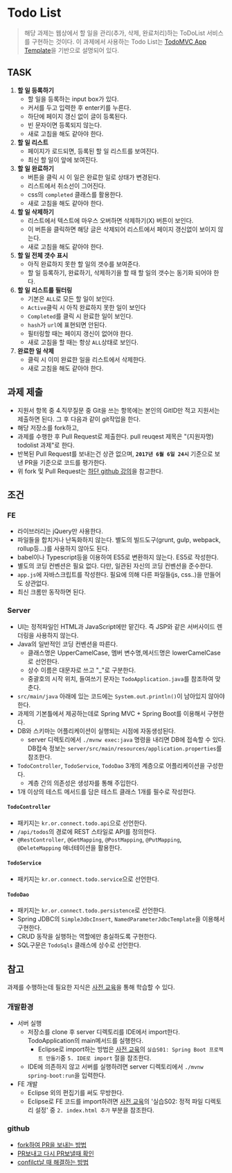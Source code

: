 # Todo List
> 해당 과제는 웹상에서 할 일을 관리(추가, 삭제, 완료처리)하는 ToDoList 서비스를 구현하는 것이다. 이 과제에서 사용하는 Todo List는 [TodoMVC App Template](https://github.com/tastejs/todomvc-app-template)을 기반으로 설명되어 있다.

## TASK
1. **할 일 등록하기**
	- 할 일을 등록하는 input box가 있다.
	- 커서를 두고 입력한 후 enter키를 누른다.
	- 하단에 페이지 갱신 없이 글이 등록된다.
	- 빈 문자이면 등록되지 않는다.
	- 새로 고침을 해도 같아야 한다.
2. **할 일 리스트**
	- 페이지가 로드되면, 등록된 할 일 리스트를 보여진다.
	- 최신 할 일이 앞에 보여진다.
3. **할 일 완료하기**
	- 버튼을 클릭 시 이 일은 완료한 일로 상태가 변경된다.
	- 리스트에서 취소선이 그어진다.
	- css의 `completed` 클래스를 활용한다.
	- 새로 고침을 해도 같아야 한다.
5. **할 일 삭제하기**
	- 리스트에서 텍스트에 마우스 오버하면 삭제하기(X) 버튼이 보인다. 
	- 이 버튼을 클릭하면 해당 글은 삭제되어 리스트에서 페이지 갱신없이 보이지 않는다.
	- 새로 고침을 해도 같아야 한다.
6. **할 일 전체 갯수 표시**
	- 아직 완료하지 못한 할 일의 갯수를 보여준다.
	- 할 일 등록하기, 완료하기, 삭제하기을 할 때 할 일의 갯수는 동기화 되어야 한다.
7. **할 일 리스트를 필터링**
	- 기본은 `ALL`로 모든 할 일이 보인다.
	- `Active`클릭 시 아직 완료하지 못한 일이 보인다
	- `Completed`를 클릭 시 완료한 일이 보인다.
	- `hash`가 `url`에 표현되면 안된다.
	- 필터링할 때는 페이지 갱신이 없어야 한다.
	- 새로 고침을 할 때는 항상 `ALL`상태로 보인다.
8. **완료한 일 삭제**
	- 클릭 시 이미 완료한 일을 리스트에서 삭제한다.
	- 새로 고침을 해도 같아야 한다.

## 과제 제출
- 지원서 항목 중 4.직무질문 중 Git을 쓰는 항목에는 본인의 GitID만 적고 지원서는 제출하면 된다. 그 후 다음과 같이 git작업을 한다.
- 해당 저장소를 fork하고,  
- 과제를 수행한 후 Pull Request로 제출한다.  pull reuqest 제목은  "(지원자명) todolist 과제"로 한다. 
- 반복된 Pull Request를 보내는건 상관 없으며, **`2017년 6월 6일 24시`** 기준으로 보낸 PR을 기준으로 코드를 평가한다.
- 위 fork 및 Pull Request는 [하단 github 강의](https://github.com/connect-boostcamp/todolist#github)을 참고한다. 


## 조건
### FE
- 라이브러리는 jQuery만 사용한다.
- 파일들을 합치거나 난독화하지 않는다. 별도의 빌드도구(grunt, gulp, webpack, rollup등...)를 사용하지 않아도 된다.
- babel이나 Typescript등을 이용하여 ES5로 변환하지 않는다. ES5로 작성한다.
- 별도의 코딩 컨벤션은 필요 없다. 다만, 일관된 자신의 코딩 컨벤션을 준수한다.
- `app.js`에 자바스크립트를 작성한다. 필요에 의해 다른 파일들(js, css..)을 만들어도 상관없다.
- 최신 크롬만 동작하면 된다.

### Server
- UI는 정적파일인 HTML과 JavaScript에만 맡긴다. 즉 JSP와 같은 서버사이드 렌더링을 사용하지 않는다.
- Java의 일반적인 코딩 컨벤션을 따른다.
	- 클래스명은 UpperCamelCase, 멤버 변수명,메서드명은 lowerCamelCase로 선언한다.
	- 상수 이름은 대문자로 쓰고 "_"로 구분한다.
	- 중괄호의 시작 위치, 들여쓰기 문자는 `TodoApplication.java`를 참조하여 맞춘다.
- `src/main/java` 아래에 있는 코드에는 `System.out.println()`이 남아있지 않아야한다.
- 과제의 기본틀에서 제공하는데로 Spring MVC + Spring Boot를 이용해서 구현한다.
- DB와 스키마는 어플리케이션이 실행되는 시점에 자동생성된다.
	- server 디렉토리에서 `./mvnw exec:java` 명령을 내리면 DB에 접속할 수 있다. DB접속 정보는 `server/src/main/resources/application.properties`를 참조한다.
- `TodoController`, `TodoService`, `TodoDao` 3개의 계층으로 어플리케이션을 구성한다.
	- 계층 간의 의존성은 생성자를 통해 주입한다.
- 1개 이상의 테스트 메서드를 담은 테스트 클래스 1개를 필수로 작성한다.

#### `TodoController`
- 패키지는 `kr.or.connect.todo.api`으로 선언한다.
- `/api/todos`의 경로에 REST 스타일로 API를 정의한다.
- `@RestController`, `@GetMapping`, `@PostMapping`, `@PutMapping`, `@DeleteMapping` 애너테이션을 활용한다.

#### `TodoService`
- 패키지는 `kr.or.connect.todo.service`으로 선언한다.

#### `TodoDao`
- 패키지는 `kr.or.connect.todo.persistence`로 선언한다.
- Spring JDBC의 `SimpleJdbcInsert`, `NamedParameterJdbcTemplate`을 이용해서 구현한다.
- CRUD 동작을 실행하는 역할에만 충실하도록 구현한다.
- SQL구문은 `TodoSqls` 클래스에 상수로 선언한다.

## 참고
과제를 수행하는데 필요한 지식은 [사전 교육](http://www.edwith.org/boostcamp_web)을 통해 학습할 수 있다.

### 개발환경
- 서버 실행
	- 저장소를 clone 후 server 디렉토리를 IDE에서 import한다. TodoApplication의 main메서드를 실행한다.
		- Eclipse로 import하는 방법은 [사전 교육](http://www.edwith.org/boostcamp_web)의 `실습S01: Spring Boot 프로젝트 만들기`중 `5. IDE로 import` 절을 참조한다.
	- IDE에 의존하지 않고 서버를 실행하려면 server 디렉토리에서 `./mvnw spring-boot:run`을 입력한다.
- FE 개발
	- Eclipse 외의 편집기를 써도 무방한다.
	- Eclipse로 FE 코드를 import하려면 [사전 교육](http://www.edwith.org/boostcamp_web)의 '실습S02: 정적 파일 디렉토리 설정' 중 `2. index.html 추가` 부분을 참조한다.


### github
- [fork하여 PR을 보내는 방법](https://www.youtube.com/watch?v=ZSZoaG0PqLg)
- [PR보내고 다시 PR보낼때 확인](https://www.youtube.com/watch?v=CbLNbCUsh5c)
- [confilct날 때 해결하는 방법](https://www.youtube.com/watch?v=U3RmwYc5eGQ)

